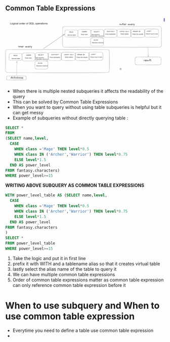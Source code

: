 ## Common Table Expressions

![Alt text](image-4.png)

- When there is multiple nested subqueries it affects the readability of the query
- This can be solved by Common Table Expressions
- When you want to query without using table subqueries is helpful but it can get messy
- Example of subqueries without directly querying table :

```sql
SELECT *
FROM
(SELECT name,level,
  CASE
    WHEN class ='Mage' THEN level*0.5
    WHEN class IN ('Archer','Warrior') THEN level*0.75
    ELSE level*1.5
  END AS power_level
FROM fantasy.characters)
WHERE power_level>=15
```

**WRITING ABOVE SUBQUERY AS COMMON TABLE EXPRESSIONS**

```sql
WITH power_level_table AS (SELECT name,level,
  CASE
    WHEN class ='Mage' THEN level*0.5
    WHEN class IN ('Archer','Warrior') THEN level*0.75
    ELSE level*1.5
  END AS power_level
FROM fantasy.characters
)
SELECT *
FROM power_level_table
WHERE power_level>=15
```

1. Take the logic and put it in first line
2. prefix it with WITH and a tablename alias so that it creates virtual table
3. lastly select the alias name of the table to query it
4. We can have multiple common table expressions
5. Order of common table expressions matter as common table expression can only reference common table expression before it

# When to use subquery and When to use common table expression

- Everytime you need to define a table use common table expression
-
